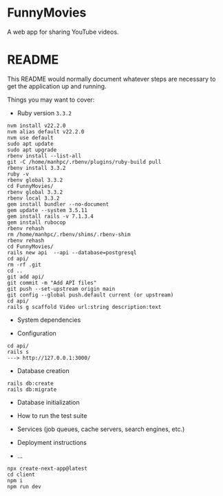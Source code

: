 # FunnyMovies
A web app for sharing YouTube videos.

# README

This README would normally document whatever steps are necessary to get the
application up and running.

Things you may want to cover:

* Ruby version ```3.3.2```
```
nvm install v22.2.0
nvm alias default v22.2.0
nvm use default
sudo apt update
sudo apt upgrade
rbenv install --list-all
git -C /home/manhpc/.rbenv/plugins/ruby-build pull
rbenv install 3.3.2
ruby -v
rbenv global 3.3.2
cd FunnyMovies/
rbenv global 3.3.2
rbenv local 3.3.2
gem install bundler --no-document
gem update --system 3.5.11
gem install rails -v 7.1.3.4
gem install rubocop
rbenv rehash
rm /home/manhpc/.rbenv/shims/.rbenv-shim
rbenv rehash
cd FunnyMovies/
rails new api  --api --database=postgresql
cd api/
rm -rf .git
cd ..
git add api/
git commit -m "Add API files"
git push --set-upstream origin main
git config --global push.default current (or upstream)
cd api/
rails g scaffold Video url:string description:text
```
* System dependencies

* Configuration
```
cd api/
rails s
---> http://127.0.0.1:3000/
```
* Database creation
```
rails db:create
rails db:migrate
```
* Database initialization

* How to run the test suite

* Services (job queues, cache servers, search engines, etc.)

* Deployment instructions

* ...

```
npx create-next-app@latest
cd client
npm i 
npm run dev
```

